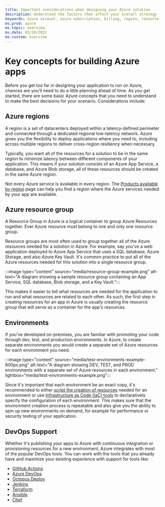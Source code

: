 ```yaml
---
title: Important considerations when designing your Azure solution
description: Understand the factors that affect your overall strategy for designing an Azure solution.
keywords: azure account, azure subscription, billing, region, resource groups
ms.prod: azure
ms.topic: overview
ms.date: 03/28/2022
ms.custom: overview
---
```


# Key concepts for building Azure apps

Before you get too far in designing your application to run on Azure, chances are you'll need to do a little planning ahead of time.  As you get started, there are some basic Azure concepts that you need to understand to make the best decisions for your scenario.  Considerations include:

## Azure regions

A region is a set of datacenters deployed within a latency-defined perimeter and connected through a dedicated regional low-latency network. Azure gives you the flexibility to deploy applications where you need to, including across multiple regions to deliver cross-region resiliency when necessary.

Typically, you want all of the resources for a solution to be in the same region to minimize latency between different components of your application.  This means if your solution consists of an Azure App Service, a database, and Azure Blob storage, all of these resources should be created in the same Azure region.

Not every Azure service is available in every region.  The [Products available by region](https://azure.microsoft.com/global-infrastructure/services/?products=all) page can help you find a region where the Azure services needed by your app are available.

## Azure resource group

A Resource Group in Azure is a logical container to group Azure Resources together.  Ever Azure resource must belong to one and only one resource group.

Resource groups are most often used to group together all of the Azure resources needed for a solution in Azure.  For example, say you've a web application deployed to Azure App Service that uses a SQL database, Azure Storage, and also Azure Key Vault.  It's common practice to put all of the Azure resources needed for this solution into a single resource group.  

:::image type="content" source="media/resource-group-example.png" alt-text="A diagram showing a sample resource group containing an App Service, SQL database, Blob storage, and a Key Vault.":::

This makes it easier to tell what resources are needed for the application to run and what resources are related to each other.  As such, the first step in creating resources for an app in Azure is usually creating the resource group that will serve as a container for the app's resources.

## Environments

If you've developed on-premises, you are familiar with promoting your code through dev, test, and production environments. In Azure, to create separate environments you would create a separate set of Azure resources for each environment you need.  

:::image type="content" source="media/test-environments-example-800px.png" alt-text="A diagram showing DEV, TEST, and PROD environments with a separate set of Azure resources in each environment." lightbox="media/test-environments-example.png":::

Since it's important that each environment be an exact copy, it's recommended to either [script the creation of resources](./azure-developer-create-resources.md#command-line-tools) needed for an environment or use [Infrastructure as Code (IaC) tools](./azure-developer-create-resources.md#infrastructure-as-code-tools) to declaratively specify the configuration of each environment.  This makes sure that the environment creation process is repeatable and also give you the ability to spin up new environments on demand, for example for performance or security testing of your application.

## DevOps Support

Whether it's publishing your apps to Azure with continuous integration or provisioning resources for a new environment, Azure integrates with most of the popular DevOps tools. You can work with the tools that you already have and maximize your existing experience with support for tools like:

- [GitHub Actions](/azure/developer/github/github-actions)
- [Azure DevOps](/azure/devops/)
- [Octopus Deploy](https://octopus.com/docs/infrastructure/deployment-targets/azure)
- [Jenkins](/azure/developer/jenkins/)
- [Terraform](/azure/developer/terraform/)
- [Ansible](/azure/developer/ansible/)
- [Chef](https://docs.chef.io/azure_portal)
